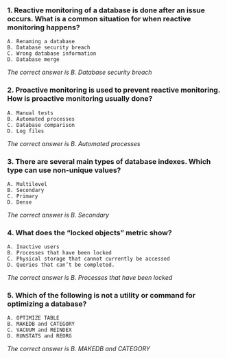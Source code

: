 ### 1. Reactive monitoring of a database is done after an issue occurs. What is a common situation for when reactive monitoring happens?
    A. Renaming a database
    B. Database security breach
    C. Wrong database information
    D. Database merge

_The correct answer is B. Database security breach_
### 2. Proactive monitoring is used to prevent reactive monitoring. How is proactive monitoring usually done?
    A. Manual tests
    B. Automated processes
    C. Database comparison
    D. Log files

_The correct answer is B. Automated processes_
### 3. There are several main types of database indexes. Which type can use non-unique values?
    A. Multilevel
    B. Secondary
    C. Primary
    D. Dense

_The correct answer is B. Secondary_
### 4. What does the “locked objects” metric show?
    A. Inactive users
    B. Processes that have been locked
    C. Physical storage that cannot currently be accessed
    D. Queries that can’t be completed.

_The correct answer is B. Processes that have been locked_
### 5. Which of the following is not a utility or command for optimizing a database? 
    A. OPTIMIZE TABLE 
    B. MAKEDB and CATEGORY 
    C. VACUUM and REINDEX 
    D. RUNSTATS and REORG 

_The correct answer is B. MAKEDB and CATEGORY_
